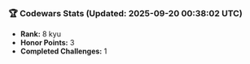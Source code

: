 ### 🏆 Codewars Stats (Updated: 2025-09-20 00:38:02 UTC)

- **Rank:** 8 kyu
- **Honor Points:** 3
- **Completed Challenges:** 1
